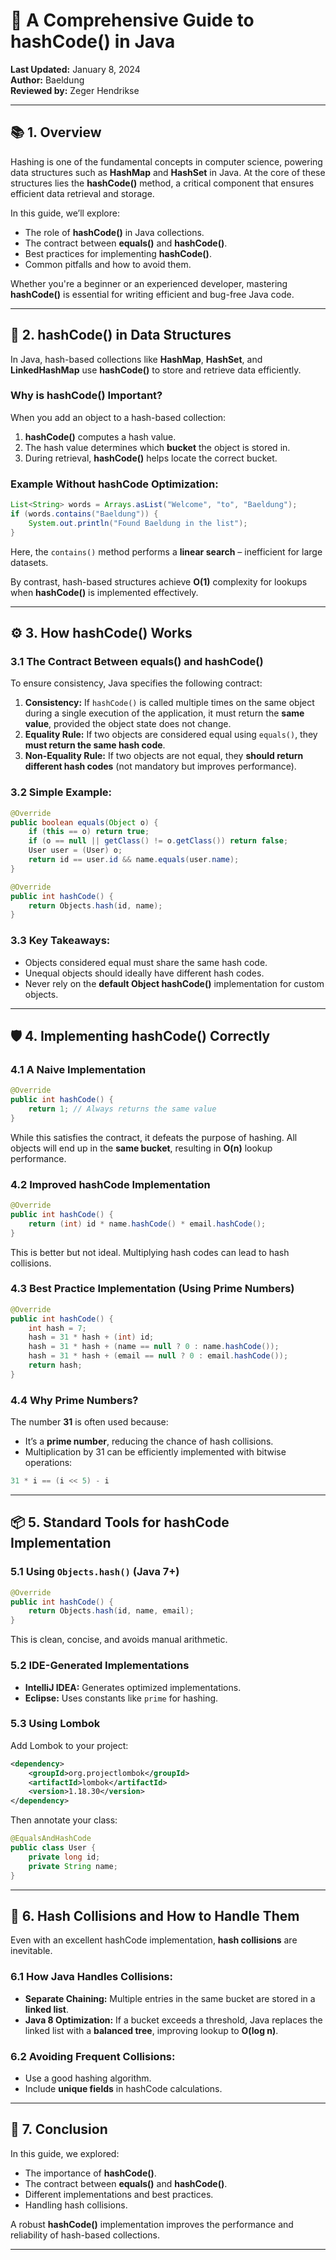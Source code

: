 # 🔑 **A Comprehensive Guide to hashCode() in Java**

**Last Updated:** January 8, 2024  
**Author:** Baeldung  
**Reviewed by:** Zeger Hendrikse

---

## 📚 **1. Overview**

Hashing is one of the fundamental concepts in computer science, powering data structures such as **HashMap** and **HashSet** in Java. At the core of these structures lies the **hashCode()** method, a critical component that ensures efficient data retrieval and storage.

In this guide, we’ll explore:

- The role of **hashCode()** in Java collections.
- The contract between **equals()** and **hashCode()**.
- Best practices for implementing **hashCode()**.
- Common pitfalls and how to avoid them.

Whether you're a beginner or an experienced developer, mastering **hashCode()** is essential for writing efficient and bug-free Java code.

---

## 🧐 **2. hashCode() in Data Structures**

In Java, hash-based collections like **HashMap**, **HashSet**, and **LinkedHashMap** use **hashCode()** to store and retrieve data efficiently.

### **Why is hashCode() Important?**

When you add an object to a hash-based collection:

1. **hashCode()** computes a hash value.
2. The hash value determines which **bucket** the object is stored in.
3. During retrieval, **hashCode()** helps locate the correct bucket.

### **Example Without hashCode Optimization:**

```java
List<String> words = Arrays.asList("Welcome", "to", "Baeldung");
if (words.contains("Baeldung")) {
    System.out.println("Found Baeldung in the list");
}
```

Here, the `contains()` method performs a **linear search** – inefficient for large datasets.

By contrast, hash-based structures achieve **O(1)** complexity for lookups when **hashCode()** is implemented effectively.

---

## ⚙️ **3. How hashCode() Works**

### **3.1 The Contract Between equals() and hashCode()**

To ensure consistency, Java specifies the following contract:

1. **Consistency:** If `hashCode()` is called multiple times on the same object during a single execution of the application, it must return the **same value**, provided the object state does not change.
2. **Equality Rule:** If two objects are considered equal using `equals()`, they **must return the same hash code**.
3. **Non-Equality Rule:** If two objects are not equal, they **should return different hash codes** (not mandatory but improves performance).

### **3.2 Simple Example:**

```java
@Override
public boolean equals(Object o) {
    if (this == o) return true;
    if (o == null || getClass() != o.getClass()) return false;
    User user = (User) o;
    return id == user.id && name.equals(user.name);
}

@Override
public int hashCode() {
    return Objects.hash(id, name);
}
```

### **3.3 Key Takeaways:**

- Objects considered equal must share the same hash code.
- Unequal objects should ideally have different hash codes.
- Never rely on the **default Object hashCode()** implementation for custom objects.

---

## 🛡️ **4. Implementing hashCode() Correctly**

### **4.1 A Naive Implementation**

```java
@Override
public int hashCode() {
    return 1; // Always returns the same value
}
```

While this satisfies the contract, it defeats the purpose of hashing. All objects will end up in the **same bucket**, resulting in **O(n)** lookup performance.

### **4.2 Improved hashCode Implementation**

```java
@Override
public int hashCode() {
    return (int) id * name.hashCode() * email.hashCode();
}
```

This is better but not ideal. Multiplying hash codes can lead to hash collisions.

### **4.3 Best Practice Implementation (Using Prime Numbers)**

```java
@Override
public int hashCode() {
    int hash = 7;
    hash = 31 * hash + (int) id;
    hash = 31 * hash + (name == null ? 0 : name.hashCode());
    hash = 31 * hash + (email == null ? 0 : email.hashCode());
    return hash;
}
```

### **4.4 Why Prime Numbers?**

The number **31** is often used because:

- It’s a **prime number**, reducing the chance of hash collisions.
- Multiplication by 31 can be efficiently implemented with bitwise operations:

```java
31 * i == (i << 5) - i
```

---

## 📦 **5. Standard Tools for hashCode Implementation**

### **5.1 Using `Objects.hash()` (Java 7+)**

```java
@Override
public int hashCode() {
    return Objects.hash(id, name, email);
}
```

This is clean, concise, and avoids manual arithmetic.

### **5.2 IDE-Generated Implementations**

- **IntelliJ IDEA:** Generates optimized implementations.
- **Eclipse:** Uses constants like `prime` for hashing.

### **5.3 Using Lombok**

Add Lombok to your project:

```xml
<dependency>
    <groupId>org.projectlombok</groupId>
    <artifactId>lombok</artifactId>
    <version>1.18.30</version>
</dependency>
```

Then annotate your class:

```java
@EqualsAndHashCode
public class User {
    private long id;
    private String name;
}
```

---

## 🧩 **6. Hash Collisions and How to Handle Them**

Even with an excellent hashCode implementation, **hash collisions** are inevitable.

### **6.1 How Java Handles Collisions:**

- **Separate Chaining:** Multiple entries in the same bucket are stored in a **linked list**.
- **Java 8 Optimization:** If a bucket exceeds a threshold, Java replaces the linked list with a **balanced tree**, improving lookup to **O(log n)**.

### **6.2 Avoiding Frequent Collisions:**

- Use a good hashing algorithm.
- Include **unique fields** in hashCode calculations.

---

## 📝 **7. Conclusion**

In this guide, we explored:

- The importance of **hashCode()**.
- The contract between **equals()** and **hashCode()**.
- Different implementations and best practices.
- Handling hash collisions.

A robust **hashCode()** implementation improves the performance and reliability of hash-based collections.

---
